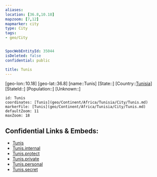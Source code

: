 ```yaml
---
aliases: 
location: [36.8,10.18]
mapzoom: [7,12] 
mapmarker: city 
type: City
tags:
- geo/City


SpocWebEntityId: 35044
isDeleted: false
confidential: public

title: Tunis
---
```

[geo-lon::10.18]
[geo-lat::36.8]
[name::Tunis]
[State::]
[Country::[Tunisia](geo/Continent/Africa/Tunisia.md)]
[StateId::]
[Population::]
[Unknown::]


```leaflet
id: Tunis
coordinates: [Tunis](geo/Continent/Africa/Tunisia/City/Tunis.md)
markerFile: [Tunis](geo/Continent/Africa/Tunisia/City/Tunis.md)
defaultZoom: 11 
maxZoom: 18
```


## Confidential Links & Embeds: 
- [Tunis](../../../../../../_public/geo/Continent/Africa/Tunisia/City/Tunis.md) 
- [Tunis.internal](../../../../../../_internal/geo/Continent/Africa/Tunisia/City/Tunis.internal.md) 
- [Tunis.protect](../../../../../../_protect/geo/Continent/Africa/Tunisia/City/Tunis.protect.md) 
- [Tunis.private](../../../../../../_private/geo/Continent/Africa/Tunisia/City/Tunis.private.md) 
- [Tunis.personal](../../../../../../_personal/geo/Continent/Africa/Tunisia/City/Tunis.personal.md) 
- [Tunis.secret](../../../../../../_secret/geo/Continent/Africa/Tunisia/City/Tunis.secret.md) 
